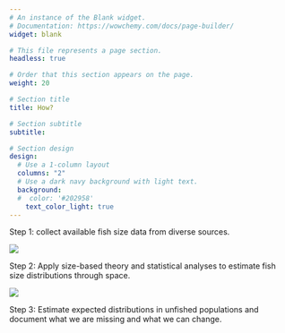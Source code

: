 ```yaml
---
# An instance of the Blank widget.
# Documentation: https://wowchemy.com/docs/page-builder/
widget: blank

# This file represents a page section.
headless: true

# Order that this section appears on the page.
weight: 20

# Section title
title: How?

# Section subtitle
subtitle:

# Section design
design:
  # Use a 1-column layout
  columns: "2"
  # Use a dark navy background with light text.
  background:
  #  color: '#202958'
    text_color_light: true
---
```


Step 1: collect available fish size data from diverse sources.

![](howFigure.jpg)

Step 2: Apply size-based theory and statistical analyses to estimate fish size distributions through space. 

![](howFigure2.jpg)

Step 3: Estimate expected distributions in unfished populations and document what we are missing and what we can change. 





<!---

**Step 1: Collect fish size data from diverse sources**
Here, we focus on coastal and freshwater fish, as these species are most readily encountered by people in our every-day lives, and often fall into ‘data-poor’ (limited information) fisheries. We will collect fish body size information from a vast array of sources - historical records, recreational anglers & divers, underwater surveys, local fish markets, artisanal fishers, and citizen science.  

**Step 2: Apply size-based theory and a range of statistical analyses**
We will build upon the existing and growing evidence we collect to estimate size distributions of fish species at specific locations and times. Next, we will assess how these observed size distributions differ from what would be expected under no fishing or climate change scenarios. We will apply these methods to as many species as possible, including those that are never harvested by humans, in densely populated and remote locations.  

**Step 3: document fish size distributions through space and time**
Fish size information can inform us about ecosystem functioning, whether fish sizes are changing, help clarify the role of fishing and climate change; and help us identify how we can sustain or promote a high abundance of large-bodied fish into the future.  
-->

